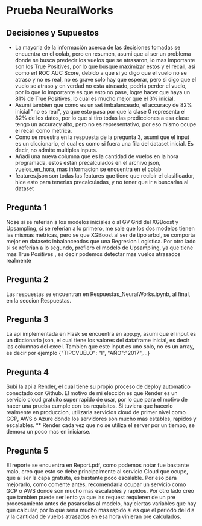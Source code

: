 # Prueba NeuralWorks

## Decisiones y Supuestos

- La mayoria de la información acerca de las decisiones tomadas se encuentra en el colab, pero en resumen, asumi que al ser un
  problema donde se busca predecir los vuelos que se atrasaron, lo mas importante son los True Positives, por lo que busque
  maximizar estos y el recall, asi como erl ROC AUC Score, debido a que si yo digo que el vuelo no se atraso y no es real, no es grave solo hay que esperar, pero
  si digo que el vuelo se atraso y en verdad no esta atrasado, podria perder el vuelo, por lo que lo importante es que esto no pase,
  logre hacer que haya un 81% de True Positives, lo cual es mucho mejor que el 3% inicial.
- Asumi tambien que como es un set imbalanceado, el accuracy de 82% inicial "no es real", ya que esto pasa por que la clase 0 representa el 82% de los datos, por lo que si tiro todas las predicciones a esa clase tengo un accuracy alto, pero no es representativo, por eso mismo ocupe el recall como metrica.
- Como se muestra en la respuesta de la pregunta 3, asumi que el input es un diccionario, el cual es como si fuera una fila del
  dataset inicial. Es decir, no admite multiples inputs.
- Añadi una nueva columna que es la cantidad de vuelos en la hora programada, estos estan precalculados en el archivo json, vuelos_en_hora, mas informacion se encuentra en el colab
- features.json son todas las features que tiene que recibir el clasificador, hice esto para tenerlas precalculadas, y no tener que
  ir a buscarlas al dataset

## Pregunta 1

Nose si se referian a los modelos iniciales o al GV Grid del XGBoost y Upsampling, si se referian a lo primero, me sale que los
dos modelos tienen las mismas metricas, pero se que XGBoost al ser de tipo arbol, se comporta mejor en datasets inbalanceados
que una Regresion Logistica. Por otro lado si se referian a lo segundo, prefiero el modelo de Upsampling, ya que tiene mas True Positives , es decir podemos detectar mas vuelos atrasados realmente

## Pregunta 2

Las respuestas se encuentran en Respuestas_NeuralWorks.ipynb, al final, en la seccion Respuestas.

## Pregunta 3

La api implementada en Flask se encuentra en app.py, asumi que el input es un diccionario json, el cual tiene los
valores del dataframe inicial, es decir las columnas del excel. Tambien que este input es uno solo, no es un array,
es decir por ejemplo {"TIPOVUELO": "I", "AÑO":"2017",...}

## Pregunta 4

Subi la api a Render, el cual tiene su propio proceso de deploy automatico conectado con Github. El motivo de mi
elección es que Render es un servicio cloud gratuito super rapido de usar, por lo que para el motivo de hacer una
prueba cumple con los requisitos. Si tuviera que hacerlo realmente en produccion, utilizaria servicios cloud de primer nivel
como GCP, AWS o Azure donde los servidores son mucho mas estables, rapidos y escalables. \*\* Render cada vez que no se utiliza el server
por un tiempo, se demora un poco mas en iniciarse.

## Pregunta 5

El reporte se encuentra en Report.pdf, como podemos notar fue bastante malo, creo que esto se debe principalmente al servicio Cloud que ocupe, que al ser la capa gratuita, es bastante poco escalable. Por eso para mejorarlo, como comente antes, recomendaria ocupar un servicio como GCP o AWS donde son mucho mas escalables y rapidos. Por otro lado creo que tambien puede ser lento ya que las request requieren de un pre procesamiento antes de pasarselas al modelo, hay ciertas variables que hay que calcular, por lo que seria mucho mas rapido si es que el periodo del dia y la cantidad de vuelos atrasados en esa hora vinieran pre calculados.
